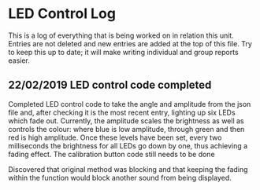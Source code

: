 # LED Control Log
This is a log of everything that is being worked on in relation this unit.
Entries are not deleted and new entries are added at the top of this file.
Try to keep this up to date; it will make writing individual and group reports
easier.

## 22/02/2019 LED control code completed
Completed LED control code to take the angle and amplitude from the json file and, after checking it is the most recent entry, lighting up six LEDs which fade out. Currently, the amplitude scales the brightness as well as controls the colour: where blue is low amplitude, through green and then red is high amplitude. Once these levels have been set, every two milliseconds the brightness for all LEDs go down by one, thus achieving a fading effect. The calibration button code still needs to be done

Discovered that original method was blocking and that keeping the fading within the function would block another sound from being displayed.
